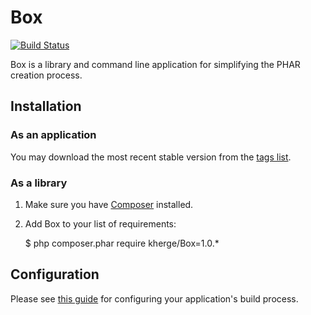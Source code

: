 # Box

[![Build Status](https://secure.travis-ci.org/kherge/Box.png?branch=master)](http://travis-ci.org/kherge/Box)

Box is a library and command line application for simplifying the PHAR creation process.

## Installation

### As an application

You may download the most recent stable version from the [tags list][tags].

### As a library

1. Make sure you have [Composer][Composer] installed.
2. Add Box to your list of requirements:

    $ php composer.phar require kherge/Box=1.0.*

## Configuration

Please see [this guide][guide] for configuring your application's build process.

[Composer]: http://getcomposer.org/
[guide]: https://github.com/kherge/Box/wiki/Configuration
[tags]: https://github.com/kherge/Box/tags
